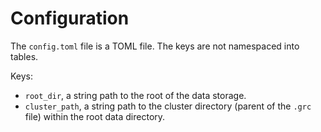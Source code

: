 # Configuration

The `config.toml` file is a TOML file. The keys are not namespaced into
tables.

Keys:

- `root_dir`, a string path to the root of the data storage.
- `cluster_path`, a string path to the cluster directory (parent of the
  `.grc` file) within the root data directory.
